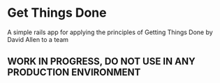 # Get Things Done #

A simple rails app for applying the principles of Getting Things Done by David Allen to a team

## WORK IN PROGRESS, DO NOT USE IN ANY PRODUCTION ENVIRONMENT ##
